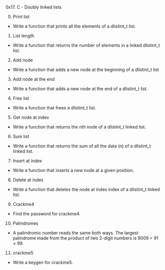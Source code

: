 0x17. C - Doubly linked lists

0. Print list
 - Write a function that prints all the elements of a dlistint_t list.

1. List length
 - Write a function that returns the number of elements in a linked dlistint_t list.

2. Add node
 - Write a function that adds a new node at the beginning of a dlistint_t list

3. Add node at the end
 - Write a function that adds a new node at the end of a dlistint_t list.

4. Free list
 - Write a function that frees a dlistint_t list.

5. Get node at index
 - Write a function that returns the nth node of a dlistint_t linked list.

6. Sum list
 - Write a function that returns the sum of all the data (n) of a dlistint_t linked list.

7. Insert at index
 - Write a function that inserts a new node at a given position.

8. Delete at index
 - Write a function that deletes the node at index index of a dlistint_t linked list.

9. Crackme4
 - Find the password for crackme4.

10. Palindromes
 - A palindromic number reads the same both ways. The largest palindrome made from the product of two 2-digit numbers is 9009 = 91 × 99.

11. crackme5
 - Write a keygen for crackme5.
